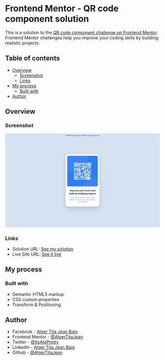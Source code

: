 # Frontend Mentor - QR code component solution

This is a solution to the [QR code component challenge on Frontend Mentor](https://www.frontendmentor.io/challenges/qr-code-component-iux_sIO_H). Frontend Mentor challenges help you improve your coding skills by building realistic projects. 

## Table of contents

- [Overview](#overview)
  - [Screenshot](#screenshot)
  - [Links](#links)
- [My process](#my-process)
  - [Built with](#built-with)
- [Author](#author)

## Overview

### Screenshot

![](./preview/desktop%201440px.png)

### Links

- Solution URL: [See my solution](https://github.com/AlgerTitaJean/Frontend_Mentor__QR_code_component/blob/main/index.html)
- Live Site URL: [See it live](https://algertitajean.github.io/Frontend_Mentor__QR_code_component/)

## My process

### Built with

- Semantic HTML5 markup
- CSS custom properties
- Transform & Positioning

## Author

- Facebook - [Alger Tita Jean Bajo](https://www.facebook.com/algertitajean.bajo)
- Frontend Mentor - [@AlgerTitaJean](https://www.frontendmentor.io/profile/AlgerTitaJean)
- Twitter - [@ItsAtePretty](https://twitter.com/ItsAtePretty)
- LinkedIn - [Alger Tita Jean Bajo](https://www.linkedin.com/in/alger-tita-jean-bajo-b3a273254/)
- Github - [@AlgerTitaJean](https://github.com/AlgerTitaJean)